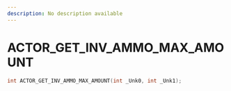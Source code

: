 ```yaml
---
description: No description available 
---
```


# ACTOR_GET_INV_AMMO_MAX_AMOUNT

```cpp
int ACTOR_GET_INV_AMMO_MAX_AMOUNT(int _Unk0, int _Unk1);
```